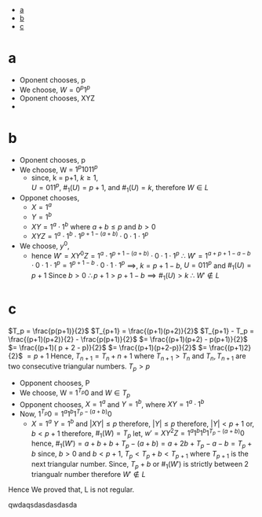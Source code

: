 - [a](#a)
- [b](#b)
- [c](#c)
# a
- Oponent chooses, p
- We choose, $W = 0^p1^p$
- Oponent chooses, XYZ
- 
# b
- Oponent chooses, p
- We choose, W = $1^p1011^p$ 
  - since, k = p+1, $k\geq 1$,  
$U = 011^p$, $\#_1(U) = p+1$, and $\#_1(U) = k$, 
therefore  $W \in L$
- Opponet chooses, 
  - $X = 1^a$
  - $Y = 1^b$
  - $XY = 1^a\cdot 1^b$ where $a+b\leq p$ and $b>0$
  - $XYZ = 1^a\cdot 1^b\cdot 1^{p+1-(a+b)} \cdot 0\cdot 1\cdot 1^p$
- We choose, $y^0$, 
  - hence $W' = XY^0Z = 1^a\cdot 1^{p+1-(a+b)} \cdot 0\cdot 1\cdot1^p$
  $\therefore$ $W' = 1^{a+p+1-a-b}\cdot0\cdot 1\cdot1^p = 1^{p+1-b}\cdot0\cdot 1\cdot1^p$
  $\implies$, $k = p+1-b$, $U = 011^p$ and $\#_1(U) = p+1$
  Since $b>0$ 
  $\therefore p+1 > p+1-b\implies \#_1(U)>k$
  $\therefore$ $W' \notin L$



# c 
$T_p = \frac{p(p+1)}{2}$ 
$T_{p+1} = \frac{(p+1)(p+2)}{2}$
$T_{p+1} - T_p = \frac{(p+1)(p+2)}{2} - \frac{p(p+1)}{2}$
$= \frac{(p+1)(p+2) - p(p+1)}{2}$
$= \frac{(p+1)( p + 2 - p)}{2}$
$= \frac{(p+1)(p+2-p)}{2}$
$= \frac{(p+1)2}{2}$
$=p+1$
Hence, $T_{n+1} = T_n + n+1$
where $T_{n+1} > T_n$ and $T_n, T_{n+1}$ are two consecutive triangular numbers.
$T_p>p$
- Opponent chooses, P
- We choose, W = $1^{T_p}0$ and $W \in T_p$
- Opponent chooses, $X = 1^a$ and $Y = 1^b$, where $XY = 1^a \cdot 1^b$
- Now, $1^{T_p}0=1^a1^b1^{T_p-(a+b)}0$
  - $X=1^a$
    $Y=1^b$
    and $|XY|\leq p$ therefore, $|Y| \leq p$
    therefore, $|Y|<p + 1$ or, $b<p+1$
therefore, $\#_1(W) = T_p$
let, $w' = XY^2Z = 1^a1^b1^b1^{T_p-(a+b)}0$
hence, $\#_1(W') =a+b+b+T_p-(a+b) = a+2b+T_p-a-b = T_p+b$
since, $b>0$ and $b<p+1$, $T_p<T_p+b< T_{p+1}$ where $T_{p+1}$ is the next triangular number.
Since, $T_p+b$ or $\#_1(W')$ is strictly between 2 triangualr number therefore $W' \notin L$

Hence We proved that, L is not regular.




qwdaqsdasdasdasda